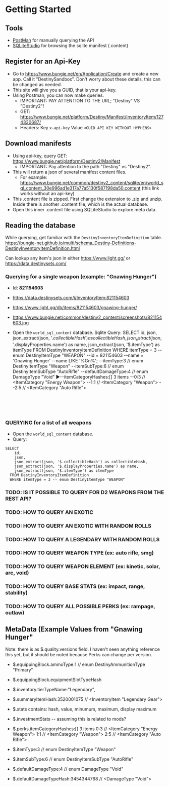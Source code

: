 # Getting Started

## Tools
- [PostMan](https://www.postman.com/downloads/) for manually querying the API
- [SQLiteStudio](https://sqlitestudio.pl/) for browsing the sqlite manifest (.content) 

## Register for an Api-Key

- Go to https://www.bungie.net/en/Application/Create and create a new app. Call it "<name>DestinySandbox". Don't worry about these details, this can be changed as needed.
- This site will give you a GUID, that is your api-key.
- Using Postman, you can now make queries.
    - IMPORTANT: PAY ATTENTION TO THE URL; "Destiny" VS "Destiny2"!
    - GET: https://www.bungie.net/platform/Destiny/Manifest/InventoryItem/1274330687/
    - Headers: Key `x-api-key` Value `<GUID API KEY WITHOUT HYPHENS>`
 
 ## Download manifests
 
- Using api-key, query GET: https://www.bungie.net/platform/Destiny2/Manifest 
    - IMPORTANT: Pay attention to the path "Destiny" vs "Destiny2". 
- This will return a json of several manifest content files.
    - For example: https://www.bungie.net/common/destiny2_content/sqlite/en/world_sql_content_30e996ad1e317a77a5130f587198da50.content (this link works without an api-key)
- This .content file is zipped. First change the extension to .zip and unzip. Inside there is another .content file, which is the actual database.
- Open this inner .content file using SQLiteStudio to explore meta data.

## Reading the database

While querying, get familiar with the `DestinyInventoryItemDefinition` table.
https://bungie-net.github.io/multi/schema_Destiny-Definitions-DestinyInventoryItemDefinition.html

Can lookup any item's json in either https://www.light.gg/ or https://data.destinysets.com/

### Querying for a single weapon (example: "Gnawing Hunger")
- Id: **821154603**
- https://data.destinysets.com/i/InventoryItem:821154603
- https://www.light.gg/db/items/821154603/gnawing-hunger/
- https://www.bungie.net/common/destiny2_content/screenshots/821154603.jpg

- Open the `world_sql_content` database. Sqlite Query:
SELECT 
    id,
    json,
    json_extract(json, '$.collectibleHash') as collectibleHash,
    json_extract(json, '$.displayProperties.name') as name,
    json_extract(json, '$.itemType') as itemType
  FROM DestinyInventoryItemDefinition
  WHERE 
  itemType = 3 -- enum DestinyItemType "WEAPON"
--id = 821154603 
--name = 'Gnawing Hunger'
--name LIKE '%Gn%';
--itemType:3 // enum DestinyItemType "Weapon"
--itemSubType:6 // enum DestinyItemSubType "AutoRifle"
--defaultDamageType:4 // enum DamageType "Void"
▶--itemCategoryHashes:[] 3 items
--0:3 // <ItemCategory "Energy Weapon">
--1:1 // <ItemCategory "Weapon">
--2:5 // <ItemCategory "Auto Rifle">
  ```





### QUERYING for a list of all weapons
- Open the `world_sql_content` database.
- Query:
```
SELECT 
    id,
    json,
    json_extract(json, '$.collectibleHash') as collectibleHash,
    json_extract(json, '$.displayProperties.name') as name,
    json_extract(json, '$.itemType') as itemType
  FROM DestinyInventoryItemDefinition
  WHERE itemType = 3 -- enum DestinyItemType "WEAPON"
```



### TODO: IS IT POSSIBLE TO QUERY FOR D2 WEAPONS FROM THE REST API?


### TODO: HOW TO QUERY AN EXOTIC
### TODO: HOW TO QUERY AN EXOTIC WITH RANDOM ROLLS
### TODO: HOW TO QUERY A LEGENDARY WITH RANDOM ROLLS

### TODO: HOW TO QUERY WEAPON TYPE (ex: auto rifle, smg)
### TODO: HOW TO QUERY WEAPON ELEMENT (ex: kinetic, solar, arc, void)
### TODO: HOW TO QUERY BASE STATS (ex: impact, range, stability)


### TODO: HOW TO QUERY ALL POSSIBLE PERKS (ex: rampage, outlaw)

## MetaData (Example Values from "Gnawing Hunger"
Note: there is as $.quality.versions field. I haven't seen anything reference this yet, but it should be noted because Perks can change per version.


- $.equippingBlock.ammoType:1 // enum DestinyAmmunitionType "Primary"
- $.equippingBlock.equipmentSlotTypeHash
- $.inventory.tierTypeName:"Legendary", 
- $.summaryItemHash:3520001075 // <InventoryItem "Legendary Gear">

- $.stats contains: hash, value, minumum, maximum, display maximum
- $.investmentStats -- assuming this is related to mods?

- $.perks.itemCategoryHashes:[] 3 items
0:3 // <ItemCategory "Energy Weapon">
1:1 // <ItemCategory "Weapon">
2:5 // <ItemCategory "Auto Rifle">

- $.itemType:3 // enum DestinyItemType "Weapon"
- $.itemSubType:6 // enum DestinyItemSubType "AutoRifle"

- $.defaultDamageType:4 // enum DamageType "Void"
- $.defaultDamageTypeHash:3454344768 // <DamageType "Void">



